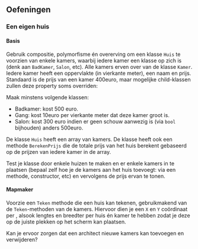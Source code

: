 ## Oefeningen

### Een eigen huis

#### Basis
Gebruik compositie, polymorfisme én overerving om een klasse ``Huis`` te voorzien van enkele kamers, waarbij iedere kamer een klasse op zich is (denk aan ``BadKamer``, ``Salon``, etc). Alle kamers erven over van de klasse ``Kamer``.
Iedere kamer heeft een oppervlakte (in vierkante meter), een naam en prijs. Standaard is de prijs van een kamer 400euro, maar mogelijke child-klassen zullen deze property soms overriden:

Maak minstens volgende klassen:

* Badkamer: kost 500 euro.
* Gang: kost 10euro per vierkante meter dat deze kamer groot is.
* Salon: kost 300 euro indien er geen schouw aanwezig is (via ``bool`` bijhouden) anders 500euro.


De klasse ``Huis`` heeft een array van kamers. De klasse heeft ook een methode ``BerekenPrijs`` die de totale prijs van het huis berekent gebaseerd op de prijzen van iedere kamer in de array.

Test je klasse door enkele huizen te maken en er enkele kamers in te plaatsen (bepaal zelf hoe je de kamers aan het huis toevoegt: via een methode, constructor, etc) en vervolgens de prijs ervan te tonen.

#### Mapmaker

Voorzie een ``Teken`` methode die een huis kan tekenen, gebruikmakend van de ``Teken``-methoden van de kamers. Hiervoor dien je een ``X`` en ``Y`` coördinaat per , alsook lengtes en breedter per huis én kamer te hebben zodat je deze op de juiste plekken op het scherm kan plaatsen.

Kan je ervoor zorgen dat een architect nieuwe kamers kan toevoegen en verwijderen?
